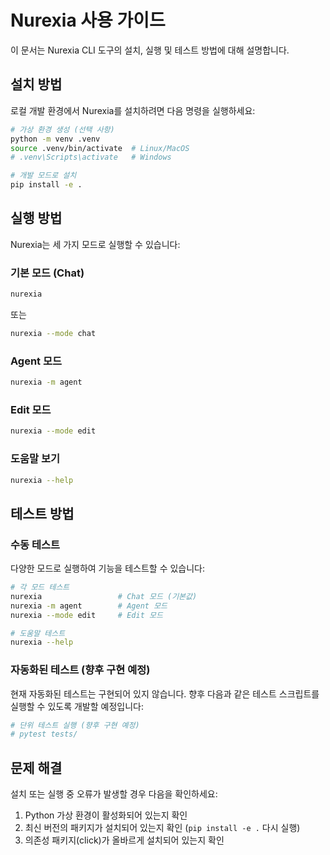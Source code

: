 # Nurexia 사용 가이드

이 문서는 Nurexia CLI 도구의 설치, 실행 및 테스트 방법에 대해 설명합니다.

## 설치 방법

로컬 개발 환경에서 Nurexia를 설치하려면 다음 명령을 실행하세요:

```bash
# 가상 환경 생성 (선택 사항)
python -m venv .venv
source .venv/bin/activate  # Linux/MacOS
# .venv\Scripts\activate   # Windows

# 개발 모드로 설치
pip install -e .
```

## 실행 방법

Nurexia는 세 가지 모드로 실행할 수 있습니다:

### 기본 모드 (Chat)

```bash
nurexia
```

또는

```bash
nurexia --mode chat
```

### Agent 모드

```bash
nurexia -m agent
```

### Edit 모드

```bash
nurexia --mode edit
```

### 도움말 보기

```bash
nurexia --help
```

## 테스트 방법

### 수동 테스트

다양한 모드로 실행하여 기능을 테스트할 수 있습니다:

```bash
# 각 모드 테스트
nurexia                 # Chat 모드 (기본값)
nurexia -m agent        # Agent 모드
nurexia --mode edit     # Edit 모드

# 도움말 테스트
nurexia --help
```

### 자동화된 테스트 (향후 구현 예정)

현재 자동화된 테스트는 구현되어 있지 않습니다. 향후 다음과 같은 테스트 스크립트를 실행할 수 있도록 개발할 예정입니다:

```bash
# 단위 테스트 실행 (향후 구현 예정)
# pytest tests/
```

## 문제 해결

설치 또는 실행 중 오류가 발생할 경우 다음을 확인하세요:

1. Python 가상 환경이 활성화되어 있는지 확인
2. 최신 버전의 패키지가 설치되어 있는지 확인 (`pip install -e .` 다시 실행)
3. 의존성 패키지(click)가 올바르게 설치되어 있는지 확인